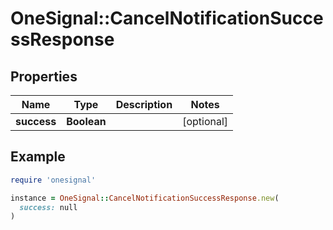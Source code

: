 # OneSignal::CancelNotificationSuccessResponse

## Properties

| Name | Type | Description | Notes |
| ---- | ---- | ----------- | ----- |
| **success** | **Boolean** |  | [optional] |

## Example

```ruby
require 'onesignal'

instance = OneSignal::CancelNotificationSuccessResponse.new(
  success: null
)
```

